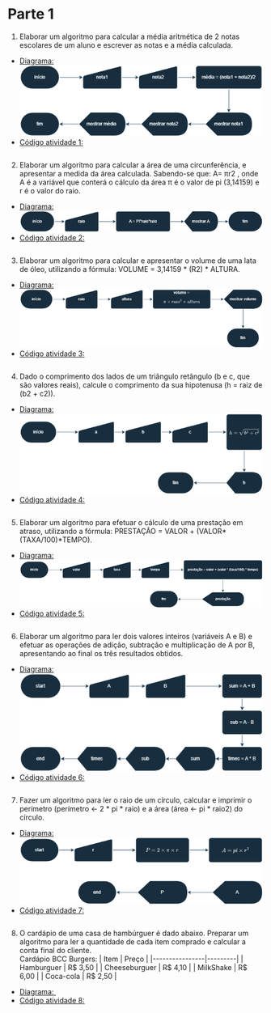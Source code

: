 # Parte 1

1. Elaborar um algoritmo para calcular a média aritmética de 2 notas escolares de um
aluno e escrever as notas e a média calculada.

- [Diagrama: ](/Parte-1/atividade1.png)
![Diagrama  atividade 1](/Parte-1/atividade1.png)
- [Código atividade 1: ](/Parte-1/atividade1.py)
    ```python

    ```

2. Elaborar um algoritmo para calcular a área de uma circunferência, e apresentar a
medida da área calculada. Sabendo-se que: A= πr2 , onde A é a variável que conterá
o cálculo da área π é o valor de pi (3,14159) e r é o valor do raio.

- [Diagrama: ](/Parte-1/atividade2.png)
![Diagrama atividade 2](/Parte-1/atividade2.png)
- [Código atividade 2: ](/Parte-1/atividade2.py)
    ```python

    ```

3. Elaborar um algoritmo para calcular e apresentar o volume de uma lata de óleo,
utilizando a fórmula: VOLUME = 3,14159 * (R2) * ALTURA.

- [Diagrama: ](/Parte-1/atividade3.png)
![Diagrama atividade 3](/Parte-1/atividade3.png)
- [Código atividade 3: ](/Parte-1/atividade3.py)
    ```python

    ```

4. Dado o comprimento dos lados de um triângulo retângulo (b e c, que são valores
reais), calcule o comprimento da sua hipotenusa (h = raiz de (b2 + c2)).

- [Diagrama: ](/Parte-1/atividade4.png)
![Diagrama atividade 4](/Parte-1/atividade4.png)
- [Código atividade 4: ](/Parte-1/atividade4.py)
    ```python

    ```

5. Elaborar um algoritmo para efetuar o cálculo de uma prestação em atraso, utilizando
a fórmula: PRESTAÇÃO = VALOR + (VALOR*(TAXA/100)*TEMPO).

- [Diagrama: ](/Parte-1/atividade5.png)
![Diagrama atividade 5](/Parte-1/atividade5.png)
- [Código atividade 5: ](/Parte-1/atividade5.py)
    ```python

    ```

6. Elaborar um algoritmo para ler dois valores inteiros (variáveis A e B) e efetuar as
operações de adição, subtração e multiplicação de A por B, apresentando ao final
os três resultados obtidos.

- [Diagrama: ](/Parte-1/atividade6.png)
![Diagrama atividade 6](/Parte-1/atividade6.png)
- [Código atividade 6: ](/Parte-1/atividade6.py)
    ```python

    ```

7. Fazer um algoritmo para ler o raio de um círculo, calcular e imprimir o perímetro
(perímetro ← 2 * pi * raio) e a área (área ← pi * raio2) do círculo.

- [Diagrama: ](/Parte-1/atividade7.png)
![Diagrama atividade 7](/Parte-1/atividade7.png)
- [Código atividade 7: ](/Parte-1/atividade7.py)
    ```python

    ```

8. O cardápio de uma casa de hambúrguer é dado abaixo. Preparar um algoritmo para
ler a quantidade de cada item comprado e calcular a conta final do cliente. <br>
Cardápio BCC Burgers:
    | Item           | Preço   |
    |----------------|---------|
    | Hamburguer     | R$ 3,50 |
    | Cheeseburguer  | R$ 4,10 |
    | MilkShake      | R$ 6,00 |
    | Coca-cola      | R$ 2,50 |

- [Diagrama: ](/Parte-1/atividade8.png)
![Diagrama atividade 8](/Parte-1/atividade8.png)
- [Código atividade 8: ](/Parte-1/atividade8.py)
    ```python

    ```
